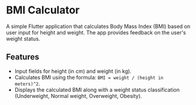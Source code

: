 # BMI Calculator

A simple Flutter application that calculates Body Mass Index (BMI) based on user input for height and weight. The app provides feedback on the user's weight status.

## Features

- Input fields for height (in cm) and weight (in kg).
- Calculates BMI using the formula: `BMI = weight / (height in meters)^2`.
- Displays the calculated BMI along with a weight status classification (Underweight, Normal weight, Overweight, Obesity).
